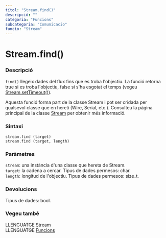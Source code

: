 ```yaml
---
títol: "Stream.find()"
descripció: ""
categoria: "Funcions"
subcategoria: "Comunicacio"
funcio: "Stream"
---
```


# Stream.find()

### Descripció

`find()` llegeix dades del flux fins que es troba l'objectiu. La funció retorna true si es troba l'objectiu, false si s'ha esgotat el temps (vegeu [Stream.setTimeout()](./Stream.setTimeout().md)).

Aquesta funció forma part de la classe Stream i pot ser cridada per qualsevol classe que en hereti (Wire, Serial, etc.). Consulteu la pàgina principal de la classe [Stream](../Stream.md) per obtenir més informació.

### Sintaxi

`stream.find (target)`  
`stream.find (target, length)`  

### Paràmetres

`stream`: una instància d'una classe que hereta de Stream.  
`target`: la cadena a cercar. Tipus de dades permesos: char.  
`length`: longitud de l'objectiu. Tipus de dades permesos: size_t.  

### Devolucions

Tipus de dades: bool.

### Vegeu també

LLENGUATGE [Stream](../Stream.md)  
LLENGUATGE [Funcions](../../../Funcions.md)

